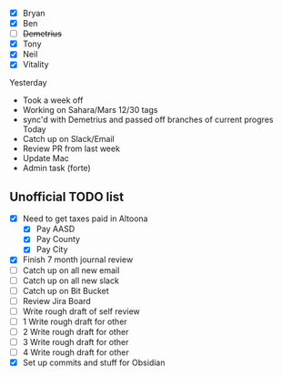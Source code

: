 - [x] Bryan 
- [x] Ben
- [ ] ~~Demetrius~~
- [x] Tony
- [x] Neil
- [x] Vitality

Yesterday
- Took a week off
- Working on Sahara/Mars 12/30 tags
- sync'd with Demetrius and passed off branches of current progres
Today
- Catch up on Slack/Email
- Review PR from last week
- Update Mac
- Admin task (forte)

## Unofficial TODO list
- [x] Need to get taxes paid in Altoona
	- [x] Pay AASD
	- [x] Pay County
	- [x] Pay City
- [x] Finish 7 month journal review
- [ ] Catch up on all new email
- [ ] Catch up on all new slack
- [ ] Catch up on Bit Bucket
- [ ] Review Jira Board
- [ ] Write rough draft of self review
- [ ] 1 Write rough draft for other
- [ ] 2 Write rough draft for other
- [ ] 3 Write rough draft for other
- [ ] 4 Write rough draft for other
- [x] Set up commits and stuff for Obsidian
